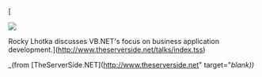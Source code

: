[

<img src="http://www.theserverside.net/talks/videos/RockyLhotka/LhotkaFeatured.jpg" border="0" />



Rocky Lhotka discusses VB.NET's focus on business application development.](http://www.theserverside.net/talks/index.tss)


_(from [TheServerSide.NET](http://www.theserverside.net" target="_blank))_